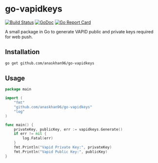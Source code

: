 # go-vapidkeys
[![Build Status](https://travis-ci.org/anaskhan96/go-vapidkeys.svg?branch=master)](https://travis-ci.org/anaskhan96/go-vapidkeys)
[![GoDoc](https://godoc.org/github.com/anaskhan96/soup?status.svg)](https://godoc.org/github.com/anaskhan96/go-vapidkeys)
[![Go Report Card](https://goreportcard.com/badge/github.com/anaskhan96/soup)](https://goreportcard.com/report/github.com/anaskhan96/go-vapidkeys)

A small package in Go to generate VAPID public and private keys required for web push.

## Installation

```bash
go get github.com/anaskhan96/go-vapidkeys
```

## Usage

```go
package main

import (
	"fmt"
	"github.com/anaskhan96/go-vapidkeys"
	"log"
)

func main() {
	privateKey, publicKey, err := vapidkeys.Generate()
	if err != nil {
		log.Fatal(err)
	}
	fmt.Println("Vapid Private Key:", privateKey)
	fmt.Println("Vapid Public Key:", publicKey)
}

```
